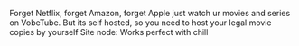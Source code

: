 Forget Netflix, forget Amazon, forget Apple just watch ur movies and series on VobeTube.
But its self hosted, so you need to host your legal movie copies by yourself
Site node: Works perfect with chill